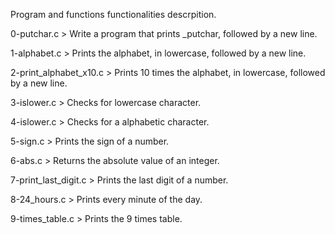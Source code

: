 Program and functions functionalities descrpition.

0-putchar.c > Write a program that prints _putchar, followed by a new line.

1-alphabet.c > Prints the alphabet, in lowercase, followed by a new line.

2-print_alphabet_x10.c > Prints 10 times the alphabet, in lowercase, followed by a new line.

3-islower.c > Checks for lowercase character.

4-islower.c > Checks for a alphabetic character.

5-sign.c > Prints the sign of a number.

6-abs.c > Returns the absolute value of an integer.

7-print_last_digit.c > Prints the last digit of a number.

8-24_hours.c > Prints every minute of the day.

9-times_table.c > Prints the 9 times table.
